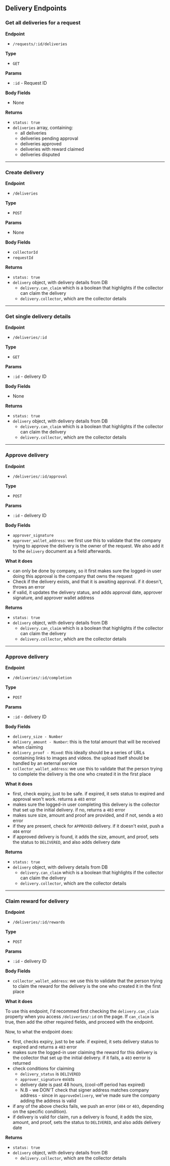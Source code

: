 ## Delivery Endpoints

### Get all deliveries for a request

**Endpoint**

- `/requests/:id/deliveries`

**Type**

- `GET`

**Params**

- `:id` - Request ID

**Body Fields**

- None

**Returns**
- `status: true`
- `deliveries` array, containing:
    - all deliveries
    - deliveries pending approval
    - deliveries approved
    - deliveries with reward claimed
    - deliveries disputed
---

### Create delivery

**Endpoint**

- `/deliveries`

**Type**

- `POST`

**Params**

- None

**Body Fields**

- `collectorId`
- `requestId`

**Returns**
- `status: true`
- `delivery` object, with delivery details from DB
    - `delivery.can_claim` which is a boolean that highlights if the collector can claim the delivery
    - `delivery.collector`, which are the collector details
---

### Get single delivery details

**Endpoint**

- `/deliveries/:id`

**Type**

- `GET`

**Params**

- `:id` - delivery ID

**Body Fields**

- None

**Returns**
- `status: true`
- `delivery` object, with delivery details from DB
    - `delivery.can_claim` which is a boolean that highlights if the collector can claim the delivery
    - `delivery.collector`, which are the collector details
---
### Approve delivery

**Endpoint**

- `/deliveries/:id/approval`

**Type**

- `POST`

**Params**

- `:id` - delivery ID

**Body Fields**

- `approver_signature`
- `approver_wallet_address`: we first use this to validate that the company trying to approve the delivery is the owner of the request. We also add it to the `delivery` document as a field afterwards.

**What it does**

- can only be done by company, so it first makes sure the logged-in user doing this approval is the company that owns the request
- Check if the delivery exists, and that it is awaiting approval. if it doesn't, throws an error
- if valid, it updates the delivery status, and adds approval date, approver signature, and approver wallet address

**Returns**
- `status: true`
- `delivery` object, with delivery details from DB
    - `delivery.can_claim` which is a boolean that highlights if the collector can claim the delivery
    - `delivery.collector`, which are the collector details
---
### Approve delivery

**Endpoint**

- `/deliveries/:id/completion`

**Type**

- `POST`

**Params**

- `:id` - delivery ID

**Body Fields**

- `delivery_size - Number`
- `delivery_amount - Number`: this is the total amount that will be received when claiming
- `delivery_proof - Mixed`: this ideally should be a series of URLs containing links to images and videos. the upload itself should be handled by an external service
- `collector_wallet_address`: we use this to validate that the person trying to complete the delivery is the one who created it in the first place

**What it does**

- first, check expiry, just to be safe. if expired, it sets status to expired and approval won't work. returns a `403` error
- makes sure the logged-in user completing this delivery is the collector that set up the initial delivery. if no, returns a `403` error
- makes sure size, amount and proof are provided, and if not, sends a `403` error
- if they are present, check for `APPROVED` delivery. if it doesn't exist, push a `404` error
- if approved delivery is found, it adds the size, amount, and proof, sets the status to `DELIVERED`, and also adds delivery date

**Returns**
- `status: true`
- `delivery` object, with delivery details from DB
    - `delivery.can_claim` which is a boolean that highlights if the collector can claim the delivery
    - `delivery.collector`, which are the collector details
---
### Claim reward for delivery

**Endpoint**

- `/deliveries/:id/rewards`

**Type**

- `POST`

**Params**

- `:id` - delivery ID

**Body Fields**

- `collector_wallet_address`: we use this to validate that the person trying to claim the reward for the delivery is the one who created it in the first place

**What it does**

To use this endpoint, I'd recommed first checking the `delivery.can_claim` property when you access `/deliveries/:id` on the page. If `can_claim` is true, then add the other required fields, and proceed with the endpoint.

Now, to what the endpoint does:

- first, checks expiry, just to be safe. if expired, it sets delivery status to expired and returns a `403` error
- makes sure the logged-in user claiming the reward for this delivery is the collector that set up the initial delivery. if it fails, a `403` eerror is returned
- check conditions for claiming
    - `delivery_status` is `DELIVERED`
    - `approver_signature` exists
    - delivery date is past 48 hours, (cool-off period has expired)
    - N.B - we DON'T check that signer address matches company address - since in `approveDelivery`, we've made sure the company adding the address is valid
- if any of the above checks fails, we push an error (`404` or `403`, depending on the specific condition).
- if delivery is valid for claim, run a  delivery is found, it adds the size, amount, and proof, sets the status to `DELIVERED`, and also adds delivery date

**Returns**
- `status: true`
- `delivery` object, with delivery details from DB
    - `delivery.collector`, which are the collector details